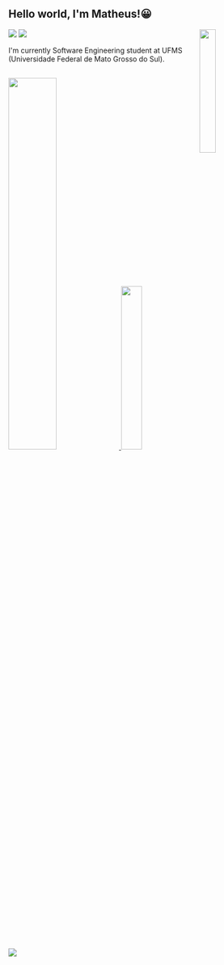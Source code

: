 ## Hello world, I'm Matheus!😀
<img align='right' src='https://media0.giphy.com/media/v1.Y2lkPTc5MGI3NjExbDNyYWc0MHFiODU0YTVndG4zZ3d4YXRxZjh6dWV0YTZqYmNpdXh6MiZlcD12MV9pbnRlcm5hbF9naWZfYnlfaWQmY3Q9cw/gd8jWjVH9d9VoxFk4j/source.gif' width='25%'>
</div>

 <div> 
  <a href="https://instagram.com/matheus_nantesrs" target="_blank"><img src="https://img.shields.io/badge/-Instagram-%23E4405F?style=for-the-badge&logo=instagram&logoColor=white" target="_blank"></a>
  <a href="https://www.linkedin.com/in/matheus-nantes/" target="_blanimggk"><img src="https://img.shields.io/badge/-LinkedIn-%230077B5?style=for-the-badge&logo=linkedin&logoColor=white" target="_blank"></a> 
</div>

I'm currently Software Engineering student at UFMS (Universidade Federal de Mato Grosso do Sul). 
     
  ##

<div>
  <a href="https://github.com/matheus-nantes">
  <img width="43.4%" src="https://github-readme-stats.vercel.app/api?username=matheus-nantes&show_icons=true&theme=transparent&include_all_commits=true&count_private=true"/>
  <img width="28.75%"src="https://github-readme-stats.vercel.app/api/top-langs/?username=matheus-nantes&layout=compact&langs_count=7&theme=transparent"/>
</div>

  ##
 
![](https://komarev.com/ghpvc/?username=matheus-nantes&label=📈+You+are+visitor+number&color=green)
